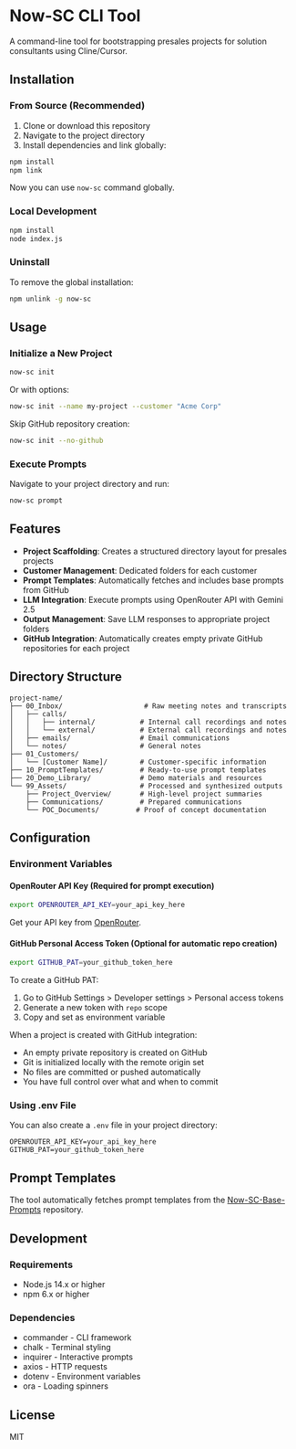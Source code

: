 # Now-SC CLI Tool

A command-line tool for bootstrapping presales projects for solution consultants using Cline/Cursor.

## Installation

### From Source (Recommended)
1. Clone or download this repository
2. Navigate to the project directory
3. Install dependencies and link globally:
```bash
npm install
npm link
```

Now you can use `now-sc` command globally.

### Local Development
```bash
npm install
node index.js
```

### Uninstall
To remove the global installation:
```bash
npm unlink -g now-sc
```

## Usage

### Initialize a New Project
```bash
now-sc init
```

Or with options:
```bash
now-sc init --name my-project --customer "Acme Corp"
```

Skip GitHub repository creation:
```bash
now-sc init --no-github
```

### Execute Prompts
Navigate to your project directory and run:
```bash
now-sc prompt
```

## Features

- **Project Scaffolding**: Creates a structured directory layout for presales projects
- **Customer Management**: Dedicated folders for each customer
- **Prompt Templates**: Automatically fetches and includes base prompts from GitHub
- **LLM Integration**: Execute prompts using OpenRouter API with Gemini 2.5
- **Output Management**: Save LLM responses to appropriate project folders
- **GitHub Integration**: Automatically creates empty private GitHub repositories for each project

## Directory Structure

```
project-name/
├── 00_Inbox/                    # Raw meeting notes and transcripts
│   ├── calls/
│   │   ├── internal/           # Internal call recordings and notes
│   │   └── external/           # External call recordings and notes
│   ├── emails/                 # Email communications
│   └── notes/                  # General notes
├── 01_Customers/
│   └── [Customer Name]/        # Customer-specific information
├── 10_PromptTemplates/         # Ready-to-use prompt templates
├── 20_Demo_Library/            # Demo materials and resources
└── 99_Assets/                  # Processed and synthesized outputs
    ├── Project_Overview/       # High-level project summaries
    ├── Communications/         # Prepared communications
    └── POC_Documents/         # Proof of concept documentation
```

## Configuration

### Environment Variables

#### OpenRouter API Key (Required for prompt execution)
```bash
export OPENROUTER_API_KEY=your_api_key_here
```

Get your API key from [OpenRouter](https://openrouter.ai/).

#### GitHub Personal Access Token (Optional for automatic repo creation)
```bash
export GITHUB_PAT=your_github_token_here
```

To create a GitHub PAT:
1. Go to GitHub Settings > Developer settings > Personal access tokens
2. Generate a new token with `repo` scope
3. Copy and set as environment variable

When a project is created with GitHub integration:
- An empty private repository is created on GitHub
- Git is initialized locally with the remote origin set
- No files are committed or pushed automatically
- You have full control over what and when to commit

### Using .env File
You can also create a `.env` file in your project directory:
```
OPENROUTER_API_KEY=your_api_key_here
GITHUB_PAT=your_github_token_here
```

## Prompt Templates

The tool automatically fetches prompt templates from the [Now-SC-Base-Prompts](https://github.com/michaelbuckner/Now-SC-Base-Prompts) repository.

## Development

### Requirements
- Node.js 14.x or higher
- npm 6.x or higher

### Dependencies
- commander - CLI framework
- chalk - Terminal styling
- inquirer - Interactive prompts
- axios - HTTP requests
- dotenv - Environment variables
- ora - Loading spinners

## License

MIT
